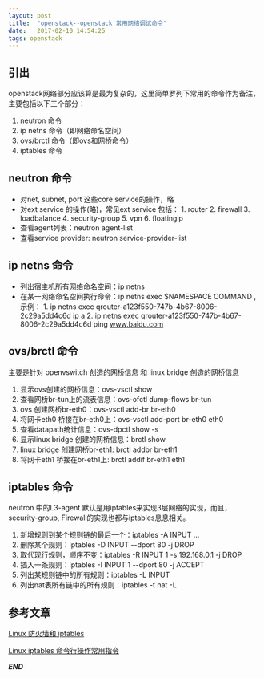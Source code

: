 ```yaml
---
layout: post
title:  "openstack--openstack 常用网络调试命令"
date:   2017-02-10 14:54:25
tags: openstack
---
```




## 引出

openstack网络部分应该算是最为复杂的，这里简单罗列下常用的命令作为备注，主要包括以下三个部分：

1. neutron 命令
2. ip netns 命令（即网络命名空间）
3. ovs/brctl 命令（即ovs和网桥命令）
4. iptables 命令


## neutron 命令

- 对net, subnet, port 这些core service的操作，略
- 对ext service 的操作(略)，常见ext service 包括：
        1. router
        2. firewall 
        3. loadbalance
        4. security-group
        5. vpn
        6. floatingip 
- 查看agent列表：neutron agent-list
- 查看service provider: neutron service-provider-list



## ip netns 命令

- 列出宿主机所有网络命名空间：ip netns
- 在某一网络命名空间执行命令：ip netns exec $NAMESPACE COMMAND  ,示例：
        1. ip netns  exec qrouter-a123f550-747b-4b67-8006-2c29a5dd4c6d ip a
        2. ip netns  exec qrouter-a123f550-747b-4b67-8006-2c29a5dd4c6d ping www.baidu.com 


## ovs/brctl 命令

主要是针对 openvswitch 创造的网桥信息 和 linux bridge 创造的网桥信息

1. 显示ovs创建的网桥信息：ovs-vsctl show  
2. 查看网桥br-tun上的流表信息：ovs-ofctl dump-flows br-tun
3. ovs 创建网桥br-eth0：ovs-vsctl add-br br-eth0
4. 将网卡eth0 桥接在br-eth0上：ovs-vsctl add-port br-eth0 eth0
5. 查看datapath统计信息：ovs-dpctl show -s
6. 显示linux bridge 创建的网桥信息：brctl show 
7. linux bridge 创建网桥br-eth1: brctl addbr br-eth1
8. 将网卡eth1 桥接在br-eth1上: brctl addif br-eth1 eth1


## iptables 命令

neutron 中的L3-agent 默认是用iptables来实现3层网络的实现，而且，security-group, Firewall的实现也都与iptables息息相关。

1. 新增规则到某个规则链的最后一个：iptables -A INPUT ...  
2. 删除某个规则：iptables -D INPUT --dport 80 -j DROP 
3. 取代现行规则，顺序不变：iptables -R INPUT 1 -s 192.168.0.1 -j DROP  
4. 插入一条规则：iptables -I INPUT 1 --dport 80 -j ACCEPT  
5. 列出某规则链中的所有规则：iptables -L INPUT  
6. 列出nat表所有链中的所有规则：iptables -t nat -L  


## 参考文章

[Linux 防火墙和 iptables](http://liaoph.com/iptables/)

[Linux iptables 命令行操作常用指令](https://cnzhx.net/blog/common-iptables-cli/)




***END***
